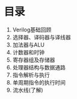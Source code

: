 # 目录

1. Verilog基础回顾
2. 选择器、译码器与译线器 
3. 加法器与ALU
4. 计数器和时钟
5. 寄存器组及存储器
6. 处理器结构与数据通路
7. 指令解析与执行
8. 单周期指令的执行时间
9. 流水线(了解)